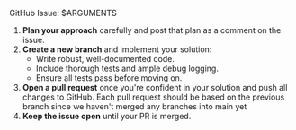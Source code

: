 GitHub Issue: $ARGUMENTS
1. **Plan your approach** carefully and post that plan as a comment on the issue.
2. **Create a new branch** and implement your solution:
    - Write robust, well-documented code.
    - Include thorough tests and ample debug logging.
    - Ensure all tests pass before moving on.
3. **Open a pull request** once you're confident in your solution and push all changes to GitHub. Each pull request should be based on the previous branch since we haven't merged any branches into main yet
4. **Keep the issue open** until your PR is merged.

